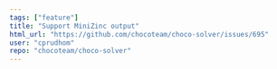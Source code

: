 ```yaml
---
tags: ["feature"]
title: "Support MiniZinc output"
html_url: "https://github.com/chocoteam/choco-solver/issues/695"
user: "cprudhom"
repo: "chocoteam/choco-solver"
---
```


